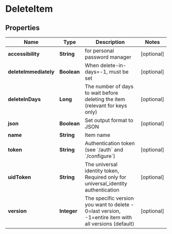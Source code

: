 

# DeleteItem


## Properties

| Name | Type | Description | Notes |
|------------ | ------------- | ------------- | -------------|
|**accessibility** | **String** | for personal password manager |  [optional] |
|**deleteImmediately** | **Boolean** | When delete-in-days&#x3D;-1, must be set |  [optional] |
|**deleteInDays** | **Long** | The number of days to wait before deleting the item (relevant for keys only) |  [optional] |
|**json** | **Boolean** | Set output format to JSON |  [optional] |
|**name** | **String** | Item name |  |
|**token** | **String** | Authentication token (see &#x60;/auth&#x60; and &#x60;/configure&#x60;) |  [optional] |
|**uidToken** | **String** | The universal identity token, Required only for universal_identity authentication |  [optional] |
|**version** | **Integer** | The specific version you want to delete - 0&#x3D;last version, -1&#x3D;entire item with all versions (default) |  [optional] |



